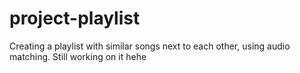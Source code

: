 # project-playlist
  Creating a playlist with similar songs next to each other, using audio matching. Still working on it hehe
